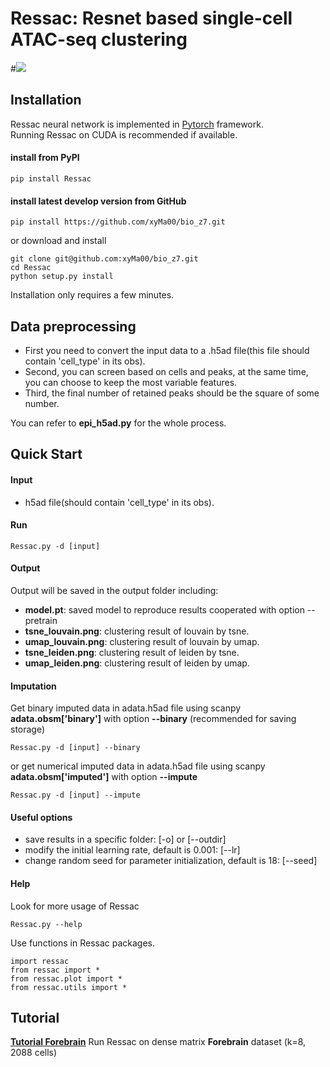 # Ressac: Resnet based single-cell ATAC-seq clustering

#![](https://github.com/xyMa00/bio_z7/wiki/png/RES_ATACseq_model.png)


## Installation  

Ressac neural network is implemented in [Pytorch](https://pytorch.org/) framework.  
Running Ressac on CUDA is recommended if available.   

#### install from PyPI

    pip install Ressac

#### install latest develop version from GitHub
    pip install https://github.com/xyMa00/bio_z7.git
or download and install

	git clone git@github.com:xyMa00/bio_z7.git
	cd Ressac
	python setup.py install
    
Installation only requires a few minutes.  

## Data preprocessing
* First you need to convert the input data to a .h5ad file(this file should contain 'cell_type' in its obs).
* Second, you can screen based on cells and peaks, at the same time, you can choose to keep the most variable features.
* Third, the final number of retained peaks should be the square of some number.

You can refer to **epi_h5ad.py** for the whole process.


## Quick Start

#### Input
* h5ad file(should contain 'cell_type' in its obs).

#### Run 

    Ressac.py -d [input]

#### Output
Output will be saved in the output folder including:
* **model.pt**:  saved model to reproduce results cooperated with option --pretrain
* **tsne_louvain.png**:  clustering result of louvain by tsne.
* **umap_louvain.png**:  clustering result of louvain by umap.
* **tsne_leiden.png**:  clustering result of leiden by tsne.
* **umap_leiden.png**:  clustering result of leiden by umap.

#### Imputation  
Get binary imputed data in adata.h5ad file using scanpy **adata.obsm['binary']** with option **--binary** (recommended for saving storage)

    Ressac.py -d [input] --binary  
    
or get numerical imputed data in adata.h5ad file using scanpy **adata.obsm['imputed']** with option **--impute**

    Ressac.py -d [input] --impute
     
#### Useful options  
* save results in a specific folder: [-o] or [--outdir] 
* modify the initial learning rate, default is 0.001: [--lr]  
* change random seed for parameter initialization, default is 18: [--seed]


#### Help
Look for more usage of Ressac

	Ressac.py --help 

Use functions in Ressac packages.

	import ressac
	from ressac import *
	from ressac.plot import *
	from ressac.utils import *
	

## Tutorial
**[Tutorial Forebrain](https://github.com/xyMa00/bio_z7/wiki/Forebrain)**   Run Ressac on dense matrix **Forebrain** dataset (k=8, 2088 cells)
